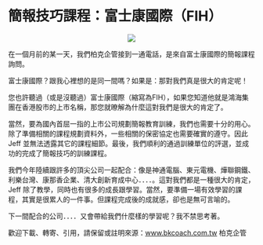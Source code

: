 # 簡報技巧課程：富士康國際（FIH） 

<div style="clear: both; text-align: center;"><a href="http://4.bp.blogspot.com/-bAGAFqBIBfw/VhRStx81uVI/AAAAAAAANK8/19A-LTvPbbI/s1600/fih.jpg" style="margin-left: 1em; margin-right: 1em;"><img border="0" src="http://4.bp.blogspot.com/-bAGAFqBIBfw/VhRStx81uVI/AAAAAAAANK8/19A-LTvPbbI/s1600/fih.jpg"/></a></div>
<p>在一個月前的某一天，我們柏克企管接到一通電話，是來自富士康國際的簡報課程詢問。</p>
<p>富士康國際？跟我心裡想的是同一間嗎？如果是：那對我們真是很大的肯定呢！</p>
<p>您也許聽過（或是沒聽過）富士康國際（縮寫為FIH），如果您知道他就是鴻海集團在香港股市的上市名稱，那您就暸解為什麼這對我們是很大的肯定了。<a name="more"></a></p>
<p>當然，要為國內首屈一指的上市公司規劃簡報教育訓練，我們也需要十分的用心。除了準備相關的課程規劃資料外，一些相關的保密協定也需要確實的遵守。因此 Jeff 並無法透露其它的課程細節。最後，我們順利的通過訓練單位的評選，並成功的完成了簡報技巧的訓練課程。</p>
<p>我們今年陸續跟許多的頂尖公司一起配合：像是神通電腦、東元電機、燁聯鋼鐵、利樂台灣、康那香企業、清大創新育成中心．．．．。這對我們都是一種很大的肯定，Jeff 除了教學，同時也有很多的成長跟學習。當然，要準備一場有效學習的課程，其實是很累人的一件事。但課程完成後的成就感，卻也是無可言喻的。</p>
<p>下一間配合的公司．．．．又會帶給我們什麼樣的學習呢？我不禁思考著。</p>
<p>歡迎下載、轉寄、引用，請保留或註明來源：<a href="http://www.bkcoach.com.tw/">www.bkcoach.com.tw</a> 柏克企管</p>